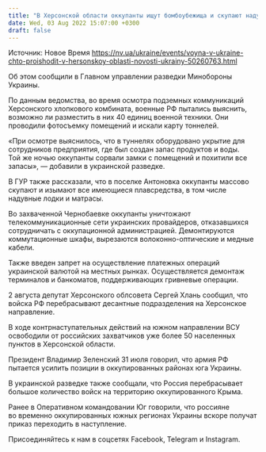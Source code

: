 ```yaml
---
title: "В Херсонской области оккупанты ищут бомбоубежища и скупают надувные лодки — украинская разведка"
date: Wed, 03 Aug 2022 15:07:00 +0300
draft: false
---
```

Источник: Новое Время https://nv.ua/ukraine/events/voyna-v-ukraine-chto-proishodit-v-hersonskoy-oblasti-novosti-ukrainy-50260763.html


 Об этом сообщили в Главном управлении разведки Минобороны Украины.

По данным ведомства, во время осмотра подземных коммуникаций Херсонского хлопкового комбината, военные РФ пытались выяснить, возможно ли разместить в них 40 единиц военной техники. Они проводили фотосъемку помещений и искали карту тоннелей.

«При осмотре выяснилось, что в туннелях оборудовано укрытие для сотрудников предприятия, где был создан запас продуктов и воды. Той же ночью оккупанты сорвали замки с помещений и похитили все запасы», — добавили в украинской разведке.

В ГУР также рассказали, что в поселке Антоновка оккупанты массово скупают и изымают все имеющиеся плавсредства, в том числе надувные лодки и матрасы.

Во захваченной Чернобаевке оккупанты уничтожают телекоммуникационные сети украинских провайдеров, отказавшихся сотрудничать с оккупационной администрацией. Демонтируются коммутационные шкафы, вырезаются волоконно-оптические и медные кабели.

Также введен запрет на осуществление платежных операций украинской валютой на местных рынках. Осуществляется демонтаж терминалов и банкоматов, поддерживающих гривневые операции.

2 августа депутат Херсонского облсовета Сергей Хлань сообщил, что войска РФ перебрасывают десантные подразделения на Херсонское направление.

В ходе контрнаступательных действий на южном направлении ВСУ освободили от российских захватчиков уже более 50 населенных пунктов в Херсонской области.

Президент Владимир Зеленский 31 июля говорил, что армия РФ пытается усилить позиции в оккупированных районах юга Украины.

В украинской разведке также сообщали, что Россия перебрасывает большое количество войск на территорию оккупированного Крыма.

Ранее в Оперативном командовании Юг говорили, что россияне во временно оккупированных южных регионах Украины вскоре получат приказ переходить в наступление.

Присоединяйтесь к нам в соцсетях Facebook, Telegram и Instagram.
